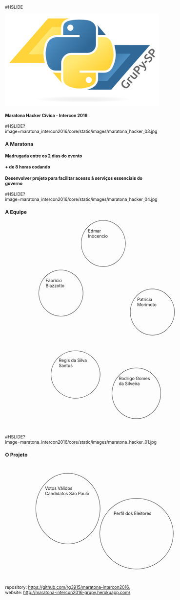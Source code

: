 #HSLIDE

![LOGO](maratona_intercon2016/core/static/images/logo-grupy.png)

#### Maratona Hacker Cívica - Intercon 2016

#HSLIDE?image=maratona_intercon2016/core/static/images/maratona_hacker_03.jpg

### A Maratona

#### <span class="fragment" data-fragment-index="1" data-autoslide="2000">Madrugada entre os 2 dias do evento</span>
#### <span class="fragment" data-fragment-index="2" data-autoslide="2000">+ de 8 horas codando</span>
#### <span class="fragment" data-fragment-index="3" data-autoslide="2000">Desenvolver projeto para facilitar acesso à serviços essenciais do governo</span>


#HSLIDE?image=maratona_intercon2016/core/static/images/maratona_hacker_04.jpg

### A Equipe

<span style="display: block;
             margin: 0 auto;
             border: 1px solid;
             padding: 25px 22px;
             border-radius: 50%;
             height: 100px;
             width: 100px;
             position: relative;
             left: 70px">
             Edmar Inocencio
</span>
<span style="display: block;
             margin: 10px;
             border: 1px solid;
             padding: 25px 22px;
             border-radius: 50%;
             height: 100px;
             width: 100px;
             position: relative;
             left: 100px">
             Fabricio Biazzotto
</span>
<span style="display: block;
             margin: -100px 10px;
             border: 1px solid;
             padding: 25px 22px;
             border-radius: 50%;
             height: 100px;
             width: 100px;
             position: relative;
             right: -400px">
             Patricia Morimoto
</span>
<span style="display: block;
             margin: 150px 50px;
             border: 1px solid;
             padding: 22px 25px;
             border-radius: 50%;
             height: 110px;
             width: 110px;
             position: relative;
             left: 100px">
             Regis da Silva Santos
</span>
<span style="display: block;
             margin: -250px -50px 50px;
             border: 1px solid;
             padding: 25px 22px;
             border-radius: 50%;
             height: 115px;
             width: 115px;
             position: relative;
             right: -400px">
            Rodrigo Gomes da Silveira
</span>


#HSLIDE?image=maratona_intercon2016/core/static/images/maratona_hacker_01.jpg

### O Projeto

<span style="display: block;
             margin: 50px 0px;
             border: 1px solid;
             padding: 40px 30px;
             border-radius: 50%;
             height: 150px;
             width: 150px;
             position: relative;
             left: 100px">
             <span style="text-align: center">
               Votos Válidos Candidatos São Paulo
             </span>
</span>
<span style="display: block;
             margin: -200px -90px 50px;
             border: 1px solid;
             padding: 40px 45px;
             border-radius: 50%;
             height: 150px;
             width: 150px;
             position: relative;
             right: -400px">
             Perfil dos Eleitores
</span>




repository: https://github.com/rg3915/maratona-intercon2016,
<br>
website: http://maratona-intercon2016-grupy.herokuapp.com/
